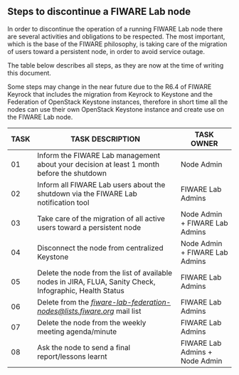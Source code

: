 ## Steps to discontinue a FIWARE Lab node

In order to discontinue the operation of a running FIWARE Lab node there
are several activities and obligations to be respected. The most
important, which is the base of the FIWARE philosophy, is taking care of
the migration of users toward a persistent node, in order to
avoid service outage.

The table below describes all steps, as they are now at the time of
writing this document.

Some steps may change in the near future due to the R6.4 of FIWARE
Keyrock that includes the migration from Keyrock to Keystone and the
Federation of OpenStack Keystone instances, therefore in short time all
the nodes can use their own OpenStack Keystone instance and create use
on the FIWARE Lab node.

| **TASK** | **TASK DESCRIPTION** | **TASK OWNER** |
| --- | --- | --- |
| 01 | Inform the FIWARE Lab management about your decision at least 1 month before the shutdown | Node Admin |
| 02 | Inform all FIWARE Lab users about the shutdown via the FIWARE Lab notification tool | FIWARE Lab Admins |
| 03 | Take care of the migration of all active users toward a persistent node | Node Admin + FIWARE Lab Admins |
| 04 | Disconnect the node from centralized Keystone | Node Admin + FIWARE Lab Admins |
| 05 | Delete the node from the list of available nodes in JIRA, FLUA, Sanity Check, Infographic, Health Status | FIWARE Lab Admins |
| 06 | Delete from the [*fiware-lab-federation-nodes@lists.fiware.org*](mailto:fiware-lab-federation-nodes@lists.fiware.org) mail list | FIWARE Lab Admins |
| 07 | Delete the node from the weekly meeting agenda/minute | FIWARE Lab Admins |
| 08 | Ask the node to send a final report/lessons learnt | FIWARE Lab Admins + Node Admin|